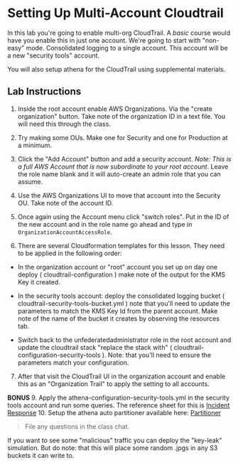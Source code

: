 # Setting Up Multi-Account Cloudtrail

In this lab you're going to enable multi-org CloudTrail.  A _basic_ course would have you enable this in just one account.  We're going to start with "non-easy" mode.  Consolidated logging to a single account.  This account will be a new "security tools" account.

You will also setup athena for the CloudTrail using supplemental materials.

## Lab Instructions

1. Inside the root account enable AWS Organizations.  Via the "create organization" button.  Take note of the organization ID in a text file.  You will need this through the class.

2. Try making some OUs.  Make one for Security and one for Production at a minimum.

3. Click the "Add Account" button and add a security account.  _Note: This is a full AWS Account that is now subordinate to your root account_.  Leave the role name blank and it will auto-create an admin role that you can assume.

4. Use the AWS Organizations UI to move that account into the Security OU.  Take note of the account ID.

5. Once again using the Account menu click "switch roles".  Put in the ID of the new account and in the role name go ahead and type in `OrganizationAccountAccessRole`.

6. There are several Cloudformation templates for this lesson.  They need to be applied in the following order:
* In the organization account or "root" account you set up on day one deploy ( cloudtrail-configuration ) make note of the output for the KMS Key it created.

* In the security tools account: deploy the consolidated logging bucket ( cloudtrail-security-tools-bucket.yml ) note that you'll need to update the parameters to match the KMS Key Id from the parent account.  Make note of the name of the bucket it creates by observing the resources tab.

* Switch back to the unfederatedadministrator role in the root account and update the cloudtrail stack "replace the stack with" ( cloudtrail-configuration-security-tools ).  Note: that you'll need to ensure the parameters match your configuration.  

7. After that visit the CloudTrail UI in the organization account and enable this as an "Organization Trail" to apply the setting to all accounts.

**BONUS** 
9. Apply the athena-configuration-security-tools.yml in the security tools account and run some queries.  The reference sheet for this is [Incident Response](https://docs.google.com/document/d/1h3LtDswLAFypfeWhlppu2qhWa1FbRMdbubrddM3Z1Bs/edit?usp=sharing)
10. Setup the athena auto partitioner available here: [Partitioner](https://github.com/duo-labs/cloudtrail-partitioner)

> File any questions in the class chat.  

If you want to see some "malicious" traffic you can deploy the "key-leak" simulation.  But do note: that this will place some random .jpgs in any S3 buckets it can write to.
